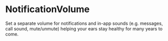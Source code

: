 # NotificationVolume

Set a separate volume for notifications and in-app sounds (e.g. messages, call sound, mute/unmute) helping your ears stay healthy for many years to come.


